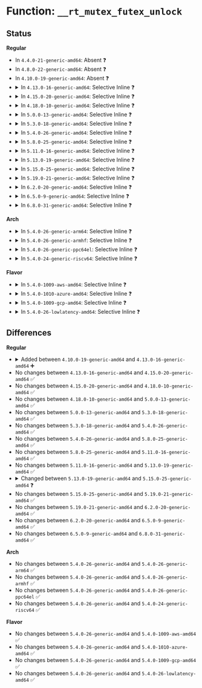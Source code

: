 # Function: <code>__rt_mutex_futex_unlock</code>

## Status
<b>Regular</b>
<ul>
<li>
In <code>4.4.0-21-generic-amd64</code>: Absent ❓
</li>
<li>
In <code>4.8.0-22-generic-amd64</code>: Absent ❓
</li>
<li>
In <code>4.10.0-19-generic-amd64</code>: Absent ❓
</li>
<li>
<details>
<summary>In <code>4.13.0-16-generic-amd64</code>: Selective Inline ❓</summary>

```c
bool __rt_mutex_futex_unlock(struct rt_mutex * lock, struct wake_q_head * wake_q)
```

```json
{
  "name": "__rt_mutex_futex_unlock",
  "collision_type": "Unique Global",
  "inline_type": "Selective",
  "funcs": [
    {
      "addr": 18446744071588320375,
      "name": "__rt_mutex_futex_unlock",
      "external": true,
      "loc": "kernel/locking/rtmutex.c:1593",
      "file": "kernel/locking/rtmutex.c",
      "inline": "not declared, inlined",
      "caller_inline": [
        "kernel/locking/rtmutex.c:rt_mutex_futex_unlock"
      ],
      "caller_func": [
        "kernel/futex.c:do_futex"
      ]
    }
  ],
  "symbols": [
    {
      "addr": 18446744071588320272,
      "name": "__rt_mutex_futex_unlock",
      "section": ".text",
      "bind": "STB_GLOBAL",
      "size": 48
    }
  ]
}
```
</details>
</li>
<li>
<details>
<summary>In <code>4.15.0-20-generic-amd64</code>: Selective Inline ❓</summary>

```c
bool __rt_mutex_futex_unlock(struct rt_mutex * lock, struct wake_q_head * wake_q)
```

```json
{
  "name": "__rt_mutex_futex_unlock",
  "collision_type": "Unique Global",
  "inline_type": "Selective",
  "funcs": [
    {
      "addr": 18446744071588885959,
      "name": "__rt_mutex_futex_unlock",
      "external": true,
      "loc": "kernel/locking/rtmutex.c:1593",
      "file": "kernel/locking/rtmutex.c",
      "inline": "not declared, inlined",
      "caller_inline": [
        "kernel/locking/rtmutex.c:rt_mutex_futex_unlock"
      ],
      "caller_func": [
        "kernel/futex.c:do_futex"
      ]
    }
  ],
  "symbols": [
    {
      "addr": 18446744071588885856,
      "name": "__rt_mutex_futex_unlock",
      "section": ".text",
      "bind": "STB_GLOBAL",
      "size": 48
    }
  ]
}
```
</details>
</li>
<li>
<details>
<summary>In <code>4.18.0-10-generic-amd64</code>: Selective Inline ❓</summary>

```c
bool __rt_mutex_futex_unlock(struct rt_mutex * lock, struct wake_q_head * wake_q)
```

```json
{
  "name": "__rt_mutex_futex_unlock",
  "collision_type": "Unique Global",
  "inline_type": "Selective",
  "funcs": [
    {
      "addr": 18446744071589264288,
      "name": "__rt_mutex_futex_unlock",
      "external": true,
      "loc": "kernel/locking/rtmutex.c:1613",
      "file": "kernel/locking/rtmutex.c",
      "inline": "not declared, inlined",
      "caller_inline": [
        "kernel/locking/rtmutex.c:rt_mutex_futex_unlock"
      ],
      "caller_func": [
        "kernel/futex.c:do_futex"
      ]
    }
  ],
  "symbols": [
    {
      "addr": 18446744071589264176,
      "name": "__rt_mutex_futex_unlock",
      "section": ".text",
      "bind": "STB_GLOBAL",
      "size": 48
    }
  ]
}
```
</details>
</li>
<li>
<details>
<summary>In <code>5.0.0-13-generic-amd64</code>: Selective Inline ❓</summary>

```c
bool __rt_mutex_futex_unlock(struct rt_mutex * lock, struct wake_q_head * wake_q)
```

```json
{
  "name": "__rt_mutex_futex_unlock",
  "collision_type": "Unique Global",
  "inline_type": "Selective",
  "funcs": [
    {
      "addr": 18446744071589506800,
      "name": "__rt_mutex_futex_unlock",
      "external": true,
      "loc": "kernel/locking/rtmutex.c:1613",
      "file": "kernel/locking/rtmutex.c",
      "inline": "not declared, inlined",
      "caller_inline": [
        "kernel/locking/rtmutex.c:rt_mutex_futex_unlock"
      ],
      "caller_func": [
        "kernel/futex.c:do_futex"
      ]
    }
  ],
  "symbols": [
    {
      "addr": 18446744071589506688,
      "name": "__rt_mutex_futex_unlock",
      "section": ".text",
      "bind": "STB_GLOBAL",
      "size": 48
    }
  ]
}
```
</details>
</li>
<li>
<details>
<summary>In <code>5.3.0-18-generic-amd64</code>: Selective Inline ❓</summary>

```c
bool __rt_mutex_futex_unlock(struct rt_mutex * lock, struct wake_q_head * wake_q)
```

```json
{
  "name": "__rt_mutex_futex_unlock",
  "collision_type": "Unique Global",
  "inline_type": "Selective",
  "funcs": [
    {
      "addr": 18446744071589968893,
      "name": "__rt_mutex_futex_unlock",
      "external": true,
      "loc": "kernel/locking/rtmutex.c:1614",
      "file": "kernel/locking/rtmutex.c",
      "inline": "not declared, inlined",
      "caller_inline": [
        "kernel/locking/rtmutex.c:rt_mutex_futex_unlock"
      ],
      "caller_func": [
        "kernel/futex.c:futex_unlock_pi"
      ]
    }
  ],
  "symbols": [
    {
      "addr": 18446744071589968784,
      "name": "__rt_mutex_futex_unlock",
      "section": ".text",
      "bind": "STB_GLOBAL",
      "size": 48
    }
  ]
}
```
</details>
</li>
<li>
<details>
<summary>In <code>5.4.0-26-generic-amd64</code>: Selective Inline ❓</summary>

```c
bool __rt_mutex_futex_unlock(struct rt_mutex * lock, struct wake_q_head * wake_q)
```

```json
{
  "name": "__rt_mutex_futex_unlock",
  "collision_type": "Unique Global",
  "inline_type": "Selective",
  "funcs": [
    {
      "addr": 18446744071590196557,
      "name": "__rt_mutex_futex_unlock",
      "external": true,
      "loc": "kernel/locking/rtmutex.c:1612",
      "file": "kernel/locking/rtmutex.c",
      "inline": "not declared, inlined",
      "caller_inline": [
        "kernel/locking/rtmutex.c:rt_mutex_futex_unlock"
      ],
      "caller_func": [
        "kernel/futex.c:futex_unlock_pi"
      ]
    }
  ],
  "symbols": [
    {
      "addr": 18446744071590196448,
      "name": "__rt_mutex_futex_unlock",
      "section": ".text",
      "bind": "STB_GLOBAL",
      "size": 48
    }
  ]
}
```
</details>
</li>
<li>
<details>
<summary>In <code>5.8.0-25-generic-amd64</code>: Selective Inline ❓</summary>

```c
bool __rt_mutex_futex_unlock(struct rt_mutex * lock, struct wake_q_head * wake_q)
```

```json
{
  "name": "__rt_mutex_futex_unlock",
  "collision_type": "Unique Global",
  "inline_type": "Selective",
  "funcs": [
    {
      "addr": 18446744071591212637,
      "name": "__rt_mutex_futex_unlock",
      "external": true,
      "loc": "kernel/locking/rtmutex.c:1610",
      "file": "kernel/locking/rtmutex.c",
      "inline": "not declared, inlined",
      "caller_inline": [
        "kernel/locking/rtmutex.c:rt_mutex_futex_unlock"
      ],
      "caller_func": [
        "kernel/futex.c:wake_futex_pi"
      ]
    }
  ],
  "symbols": [
    {
      "addr": 18446744071591212528,
      "name": "__rt_mutex_futex_unlock",
      "section": ".text",
      "bind": "STB_GLOBAL",
      "size": 48
    }
  ]
}
```
</details>
</li>
<li>
<details>
<summary>In <code>5.11.0-16-generic-amd64</code>: Selective Inline ❓</summary>

```c
bool __rt_mutex_futex_unlock(struct rt_mutex * lock, struct wake_q_head * wake_q)
```

```json
{
  "name": "__rt_mutex_futex_unlock",
  "collision_type": "Unique Global",
  "inline_type": "Selective",
  "funcs": [
    {
      "addr": 18446744071591707901,
      "name": "__rt_mutex_futex_unlock",
      "external": true,
      "loc": "kernel/locking/rtmutex.c:1610",
      "file": "kernel/locking/rtmutex.c",
      "inline": "not declared, inlined",
      "caller_inline": [
        "kernel/locking/rtmutex.c:rt_mutex_futex_unlock"
      ],
      "caller_func": [
        "kernel/futex.c:wake_futex_pi"
      ]
    }
  ],
  "symbols": [
    {
      "addr": 18446744071591707792,
      "name": "__rt_mutex_futex_unlock",
      "section": ".text",
      "bind": "STB_GLOBAL",
      "size": 48
    }
  ]
}
```
</details>
</li>
<li>
<details>
<summary>In <code>5.13.0-19-generic-amd64</code>: Selective Inline ❓</summary>

```c
bool __rt_mutex_futex_unlock(struct rt_mutex * lock, struct wake_q_head * wake_q)
```

```json
{
  "name": "__rt_mutex_futex_unlock",
  "collision_type": "Unique Global",
  "inline_type": "Selective",
  "funcs": [
    {
      "addr": 18446744071591654637,
      "name": "__rt_mutex_futex_unlock",
      "external": true,
      "loc": "kernel/locking/rtmutex.c:1507",
      "file": "kernel/locking/rtmutex.c",
      "inline": "not declared, inlined",
      "caller_inline": [
        "kernel/locking/rtmutex.c:rt_mutex_futex_unlock"
      ],
      "caller_func": [
        "kernel/futex.c:futex_unlock_pi"
      ]
    }
  ],
  "symbols": [
    {
      "addr": 18446744071591654528,
      "name": "__rt_mutex_futex_unlock",
      "section": ".text",
      "bind": "STB_GLOBAL",
      "size": 48
    }
  ]
}
```
</details>
</li>
<li>
<details>
<summary>In <code>5.15.0-25-generic-amd64</code>: Selective Inline ❓</summary>

```c
bool __rt_mutex_futex_unlock(struct rt_mutex_base * lock, struct rt_wake_q_head * wqh)
```

```json
{
  "name": "__rt_mutex_futex_unlock",
  "collision_type": "Unique Global",
  "inline_type": "Selective",
  "funcs": [
    {
      "addr": 18446744071592828166,
      "name": "__rt_mutex_futex_unlock",
      "external": true,
      "loc": "kernel/locking/rtmutex_api.c:143",
      "file": "kernel/locking/rtmutex_api.c",
      "inline": "not declared, inlined",
      "caller_inline": [
        "kernel/locking/rtmutex_api.c:rt_mutex_futex_unlock"
      ],
      "caller_func": [
        "kernel/futex.c:futex_unlock_pi"
      ]
    }
  ],
  "symbols": [
    {
      "addr": 18446744071592828048,
      "name": "__rt_mutex_futex_unlock",
      "section": ".text",
      "bind": "STB_GLOBAL",
      "size": 48
    }
  ]
}
```
</details>
</li>
<li>
<details>
<summary>In <code>5.19.0-21-generic-amd64</code>: Selective Inline ❓</summary>

```c
bool __rt_mutex_futex_unlock(struct rt_mutex_base * lock, struct rt_wake_q_head * wqh)
```

```json
{
  "name": "__rt_mutex_futex_unlock",
  "collision_type": "Unique Global",
  "inline_type": "Selective",
  "funcs": [
    {
      "addr": 18446744071594736661,
      "name": "__rt_mutex_futex_unlock",
      "external": true,
      "loc": "kernel/locking/rtmutex_api.c:165",
      "file": "kernel/locking/rtmutex_api.c",
      "inline": "not declared, inlined",
      "caller_inline": [
        "kernel/locking/rtmutex_api.c:rt_mutex_futex_unlock"
      ],
      "caller_func": [
        "kernel/futex/pi.c:futex_unlock_pi"
      ]
    }
  ],
  "symbols": [
    {
      "addr": 18446744071594736512,
      "name": "__rt_mutex_futex_unlock",
      "section": ".text",
      "bind": "STB_GLOBAL",
      "size": 70
    }
  ]
}
```
</details>
</li>
<li>
<details>
<summary>In <code>6.2.0-20-generic-amd64</code>: Selective Inline ❓</summary>

```c
bool __rt_mutex_futex_unlock(struct rt_mutex_base * lock, struct rt_wake_q_head * wqh)
```

```json
{
  "name": "__rt_mutex_futex_unlock",
  "collision_type": "Unique Global",
  "inline_type": "Selective",
  "funcs": [
    {
      "addr": 18446744071596488533,
      "name": "__rt_mutex_futex_unlock",
      "external": true,
      "loc": "kernel/locking/rtmutex_api.c:165",
      "file": "kernel/locking/rtmutex_api.c",
      "inline": "not declared, inlined",
      "caller_inline": [
        "kernel/locking/rtmutex_api.c:rt_mutex_futex_unlock"
      ],
      "caller_func": [
        "kernel/futex/pi.c:futex_unlock_pi"
      ]
    }
  ],
  "symbols": [
    {
      "addr": 18446744071596488368,
      "name": "__rt_mutex_futex_unlock",
      "section": ".text",
      "bind": "STB_GLOBAL",
      "size": 70
    }
  ]
}
```
</details>
</li>
<li>
<details>
<summary>In <code>6.5.0-9-generic-amd64</code>: Selective Inline ❓</summary>

```c
bool __rt_mutex_futex_unlock(struct rt_mutex_base * lock, struct rt_wake_q_head * wqh)
```

```json
{
  "name": "__rt_mutex_futex_unlock",
  "collision_type": "Unique Global",
  "inline_type": "Selective",
  "funcs": [
    {
      "addr": 18446744071597029845,
      "name": "__rt_mutex_futex_unlock",
      "external": true,
      "loc": "kernel/locking/rtmutex_api.c:165",
      "file": "kernel/locking/rtmutex_api.c",
      "inline": "not declared, inlined",
      "caller_inline": [
        "kernel/locking/rtmutex_api.c:rt_mutex_futex_unlock"
      ],
      "caller_func": [
        "kernel/futex/pi.c:futex_unlock_pi"
      ]
    }
  ],
  "symbols": [
    {
      "addr": 18446744071597029680,
      "name": "__rt_mutex_futex_unlock",
      "section": ".text",
      "bind": "STB_GLOBAL",
      "size": 70
    }
  ]
}
```
</details>
</li>
<li>
<details>
<summary>In <code>6.8.0-31-generic-amd64</code>: Selective Inline ❓</summary>

```c
bool __rt_mutex_futex_unlock(struct rt_mutex_base * lock, struct rt_wake_q_head * wqh)
```

```json
{
  "name": "__rt_mutex_futex_unlock",
  "collision_type": "Unique Global",
  "inline_type": "Selective",
  "funcs": [
    {
      "addr": 18446744071597959237,
      "name": "__rt_mutex_futex_unlock",
      "external": true,
      "loc": "kernel/locking/rtmutex_api.c:165",
      "file": "kernel/locking/rtmutex_api.c",
      "inline": "not declared, inlined",
      "caller_inline": [
        "kernel/locking/rtmutex_api.c:rt_mutex_futex_unlock"
      ],
      "caller_func": [
        "kernel/futex/pi.c:futex_unlock_pi"
      ]
    }
  ],
  "symbols": [
    {
      "addr": 18446744071597959072,
      "name": "__rt_mutex_futex_unlock",
      "section": ".text",
      "bind": "STB_GLOBAL",
      "size": 70
    }
  ]
}
```
</details>
</li>
</ul>
<b>Arch</b>
<ul>
<li>
<details>
<summary>In <code>5.4.0-26-generic-arm64</code>: Selective Inline ❓</summary>

```c
bool __rt_mutex_futex_unlock(struct rt_mutex * lock, struct wake_q_head * wake_q)
```

```json
{
  "name": "__rt_mutex_futex_unlock",
  "collision_type": "Unique Global",
  "inline_type": "Selective",
  "funcs": [
    {
      "addr": 18446603336503943260,
      "name": "__rt_mutex_futex_unlock",
      "external": true,
      "loc": "kernel/locking/rtmutex.c:1612",
      "file": "kernel/locking/rtmutex.c",
      "inline": "not declared, inlined",
      "caller_inline": [
        "kernel/locking/rtmutex.c:rt_mutex_futex_unlock"
      ],
      "caller_func": [
        "kernel/futex.c:futex_unlock_pi"
      ]
    }
  ],
  "symbols": [
    {
      "addr": 18446603336503943072,
      "name": "__rt_mutex_futex_unlock",
      "section": ".text",
      "bind": "STB_GLOBAL",
      "size": 80
    }
  ]
}
```
</details>
</li>
<li>
<details>
<summary>In <code>5.4.0-26-generic-armhf</code>: Selective Inline ❓</summary>

```c
bool __rt_mutex_futex_unlock(struct rt_mutex * lock, struct wake_q_head * wake_q)
```

```json
{
  "name": "__rt_mutex_futex_unlock",
  "collision_type": "Unique Global",
  "inline_type": "Selective",
  "funcs": [
    {
      "addr": 3236552160,
      "name": "__rt_mutex_futex_unlock",
      "external": true,
      "loc": "kernel/locking/rtmutex.c:1612",
      "file": "kernel/locking/rtmutex.c",
      "inline": "not declared, inlined",
      "caller_inline": [
        "kernel/locking/rtmutex.c:rt_mutex_futex_unlock"
      ],
      "caller_func": [
        "kernel/futex.c:futex_unlock_pi"
      ]
    }
  ],
  "symbols": [
    {
      "addr": 3236552012,
      "name": "__rt_mutex_futex_unlock",
      "section": ".text",
      "bind": "STB_GLOBAL",
      "size": 68
    }
  ]
}
```
</details>
</li>
<li>
<details>
<summary>In <code>5.4.0-26-generic-ppc64el</code>: Selective Inline ❓</summary>

```c
bool __rt_mutex_futex_unlock(struct rt_mutex * lock, struct wake_q_head * wake_q)
```

```json
{
  "name": "__rt_mutex_futex_unlock",
  "collision_type": "Unique Global",
  "inline_type": "Selective",
  "funcs": [
    {
      "addr": 13835058055297795896,
      "name": "__rt_mutex_futex_unlock",
      "external": true,
      "loc": "kernel/locking/rtmutex.c:1612",
      "file": "kernel/locking/rtmutex.c",
      "inline": "not declared, inlined",
      "caller_inline": [
        "kernel/locking/rtmutex.c:rt_mutex_futex_unlock"
      ],
      "caller_func": [
        "kernel/futex.c:futex_unlock_pi"
      ]
    }
  ],
  "symbols": [
    {
      "addr": 13835058055297795712,
      "name": "__rt_mutex_futex_unlock",
      "section": ".text",
      "bind": "STB_GLOBAL",
      "size": 92
    }
  ]
}
```
</details>
</li>
<li>
<details>
<summary>In <code>5.4.0-24-generic-riscv64</code>: Selective Inline ❓</summary>

```c
bool __rt_mutex_futex_unlock(struct rt_mutex * lock, struct wake_q_head * wake_q)
```

```json
{
  "name": "__rt_mutex_futex_unlock",
  "collision_type": "Unique Global",
  "inline_type": "Selective",
  "funcs": [
    {
      "addr": 18446743936279807358,
      "name": "__rt_mutex_futex_unlock",
      "external": true,
      "loc": "kernel/locking/rtmutex.c:1612",
      "file": "kernel/locking/rtmutex.c",
      "inline": "not declared, inlined",
      "caller_inline": [
        "kernel/locking/rtmutex.c:rt_mutex_futex_unlock"
      ],
      "caller_func": [
        "kernel/futex.c:futex_unlock_pi"
      ]
    }
  ],
  "symbols": [
    {
      "addr": 18446743936279807234,
      "name": "__rt_mutex_futex_unlock",
      "section": ".text",
      "bind": "STB_GLOBAL",
      "size": 74
    }
  ]
}
```
</details>
</li>
</ul>
<b>Flavor</b>
<ul>
<li>
<details>
<summary>In <code>5.4.0-1009-aws-amd64</code>: Selective Inline ❓</summary>

```c
bool __rt_mutex_futex_unlock(struct rt_mutex * lock, struct wake_q_head * wake_q)
```

```json
{
  "name": "__rt_mutex_futex_unlock",
  "collision_type": "Unique Global",
  "inline_type": "Selective",
  "funcs": [
    {
      "addr": 18446744071589798845,
      "name": "__rt_mutex_futex_unlock",
      "external": true,
      "loc": "kernel/locking/rtmutex.c:1612",
      "file": "kernel/locking/rtmutex.c",
      "inline": "not declared, inlined",
      "caller_inline": [
        "kernel/locking/rtmutex.c:rt_mutex_futex_unlock"
      ],
      "caller_func": [
        "kernel/futex.c:futex_unlock_pi"
      ]
    }
  ],
  "symbols": [
    {
      "addr": 18446744071589798736,
      "name": "__rt_mutex_futex_unlock",
      "section": ".text",
      "bind": "STB_GLOBAL",
      "size": 48
    }
  ]
}
```
</details>
</li>
<li>
<details>
<summary>In <code>5.4.0-1010-azure-amd64</code>: Selective Inline ❓</summary>

```c
bool __rt_mutex_futex_unlock(struct rt_mutex * lock, struct wake_q_head * wake_q)
```

```json
{
  "name": "__rt_mutex_futex_unlock",
  "collision_type": "Unique Global",
  "inline_type": "Selective",
  "funcs": [
    {
      "addr": 18446744071589521293,
      "name": "__rt_mutex_futex_unlock",
      "external": true,
      "loc": "kernel/locking/rtmutex.c:1612",
      "file": "kernel/locking/rtmutex.c",
      "inline": "not declared, inlined",
      "caller_inline": [
        "kernel/locking/rtmutex.c:rt_mutex_futex_unlock"
      ],
      "caller_func": [
        "kernel/futex.c:futex_unlock_pi"
      ]
    }
  ],
  "symbols": [
    {
      "addr": 18446744071589521184,
      "name": "__rt_mutex_futex_unlock",
      "section": ".text",
      "bind": "STB_GLOBAL",
      "size": 48
    }
  ]
}
```
</details>
</li>
<li>
<details>
<summary>In <code>5.4.0-1009-gcp-amd64</code>: Selective Inline ❓</summary>

```c
bool __rt_mutex_futex_unlock(struct rt_mutex * lock, struct wake_q_head * wake_q)
```

```json
{
  "name": "__rt_mutex_futex_unlock",
  "collision_type": "Unique Global",
  "inline_type": "Selective",
  "funcs": [
    {
      "addr": 18446744071590242253,
      "name": "__rt_mutex_futex_unlock",
      "external": true,
      "loc": "kernel/locking/rtmutex.c:1612",
      "file": "kernel/locking/rtmutex.c",
      "inline": "not declared, inlined",
      "caller_inline": [
        "kernel/locking/rtmutex.c:rt_mutex_futex_unlock"
      ],
      "caller_func": [
        "kernel/futex.c:futex_unlock_pi"
      ]
    }
  ],
  "symbols": [
    {
      "addr": 18446744071590242144,
      "name": "__rt_mutex_futex_unlock",
      "section": ".text",
      "bind": "STB_GLOBAL",
      "size": 48
    }
  ]
}
```
</details>
</li>
<li>
<details>
<summary>In <code>5.4.0-26-lowlatency-amd64</code>: Selective Inline ❓</summary>

```c
bool __rt_mutex_futex_unlock(struct rt_mutex * lock, struct wake_q_head * wake_q)
```

```json
{
  "name": "__rt_mutex_futex_unlock",
  "collision_type": "Unique Global",
  "inline_type": "Selective",
  "funcs": [
    {
      "addr": 18446744071590292557,
      "name": "__rt_mutex_futex_unlock",
      "external": true,
      "loc": "kernel/locking/rtmutex.c:1612",
      "file": "kernel/locking/rtmutex.c",
      "inline": "not declared, inlined",
      "caller_inline": [
        "kernel/locking/rtmutex.c:rt_mutex_futex_unlock"
      ],
      "caller_func": [
        "kernel/futex.c:futex_unlock_pi"
      ]
    }
  ],
  "symbols": [
    {
      "addr": 18446744071590292448,
      "name": "__rt_mutex_futex_unlock",
      "section": ".text",
      "bind": "STB_GLOBAL",
      "size": 48
    }
  ]
}
```
</details>
</li>
</ul>

## Differences
<b>Regular</b>
<ul>
<li>
<details>
<summary>Added between <code>4.10.0-19-generic-amd64</code> and <code>4.13.0-16-generic-amd64</code> ➕</summary>

```c
bool __rt_mutex_futex_unlock(struct rt_mutex * lock, struct wake_q_head * wake_q)
```
</details>
</li>
<li>
No changes between <code>4.13.0-16-generic-amd64</code> and <code>4.15.0-20-generic-amd64</code> ✅
</li>
<li>
No changes between <code>4.15.0-20-generic-amd64</code> and <code>4.18.0-10-generic-amd64</code> ✅
</li>
<li>
No changes between <code>4.18.0-10-generic-amd64</code> and <code>5.0.0-13-generic-amd64</code> ✅
</li>
<li>
No changes between <code>5.0.0-13-generic-amd64</code> and <code>5.3.0-18-generic-amd64</code> ✅
</li>
<li>
No changes between <code>5.3.0-18-generic-amd64</code> and <code>5.4.0-26-generic-amd64</code> ✅
</li>
<li>
No changes between <code>5.4.0-26-generic-amd64</code> and <code>5.8.0-25-generic-amd64</code> ✅
</li>
<li>
No changes between <code>5.8.0-25-generic-amd64</code> and <code>5.11.0-16-generic-amd64</code> ✅
</li>
<li>
No changes between <code>5.11.0-16-generic-amd64</code> and <code>5.13.0-19-generic-amd64</code> ✅
</li>
<li>
<details>
<summary>Changed between <code>5.13.0-19-generic-amd64</code> and <code>5.15.0-25-generic-amd64</code> ❓</summary>
<ul>
<li>
<b>Param added. </b>
<code>struct rt_wake_q_head * wqh</code>
</li>
<li>
<b>Param removed. </b>
<code>struct wake_q_head * wake_q</code>
</li>
<li>
<b>Param type changed. </b>
<code>struct rt_mutex * lock</code> ➡️ <code>struct rt_mutex_base * lock</code>
</li>
</ul>
</details>
</li>
<li>
No changes between <code>5.15.0-25-generic-amd64</code> and <code>5.19.0-21-generic-amd64</code> ✅
</li>
<li>
No changes between <code>5.19.0-21-generic-amd64</code> and <code>6.2.0-20-generic-amd64</code> ✅
</li>
<li>
No changes between <code>6.2.0-20-generic-amd64</code> and <code>6.5.0-9-generic-amd64</code> ✅
</li>
<li>
No changes between <code>6.5.0-9-generic-amd64</code> and <code>6.8.0-31-generic-amd64</code> ✅
</li>
</ul>
<b>Arch</b>
<ul>
<li>
No changes between <code>5.4.0-26-generic-amd64</code> and <code>5.4.0-26-generic-arm64</code> ✅
</li>
<li>
No changes between <code>5.4.0-26-generic-amd64</code> and <code>5.4.0-26-generic-armhf</code> ✅
</li>
<li>
No changes between <code>5.4.0-26-generic-amd64</code> and <code>5.4.0-26-generic-ppc64el</code> ✅
</li>
<li>
No changes between <code>5.4.0-26-generic-amd64</code> and <code>5.4.0-24-generic-riscv64</code> ✅
</li>
</ul>
<b>Flavor</b>
<ul>
<li>
No changes between <code>5.4.0-26-generic-amd64</code> and <code>5.4.0-1009-aws-amd64</code> ✅
</li>
<li>
No changes between <code>5.4.0-26-generic-amd64</code> and <code>5.4.0-1010-azure-amd64</code> ✅
</li>
<li>
No changes between <code>5.4.0-26-generic-amd64</code> and <code>5.4.0-1009-gcp-amd64</code> ✅
</li>
<li>
No changes between <code>5.4.0-26-generic-amd64</code> and <code>5.4.0-26-lowlatency-amd64</code> ✅
</li>
</ul>
